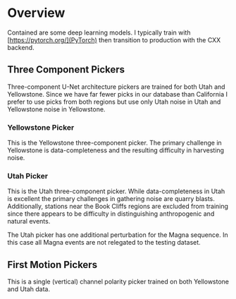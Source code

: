 # Overview 

Contained are some deep learning models.  I typically train with [https://pytorch.org/](PyTorch) then transition to production with the CXX backend.

## Three Component Pickers

Three-component U-Net architecture pickers are trained for both Utah and Yellowstone.  Since we have far fewer picks in our database than California I prefer to use picks from both regions but use only Utah noise in Utah and Yellowstone noise in Yellowstone.

### Yellowstone Picker

This is the Yellowstone three-component picker.  The primary challenge in Yellowstone is data-completeness and the resulting difficulty in harvesting noise.

### Utah Picker

This is the Utah three-component picker.  While data-completeness in Utah is excellent the primary challenges in gathering noise are quarry blasts.  Additionally, stations near the Book Cliffs regions are excluded from training since there appears to be difficulty in distinguishing anthropogenic and natural events.

The Utah picker has one additional perturbation for the Magna sequence.  In this case all Magna events are not relegated to the testing dataset.

## First Motion Pickers

This is a single (vertical) channel polarity picker trained on both Yellowstone and Utah data.

